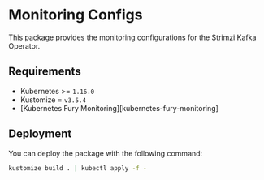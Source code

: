 # Monitoring Configs

<!-- <KFD-DOCS> -->

This package provides the monitoring configurations for the Strimzi Kafka Operator.

## Requirements

- Kubernetes >= `1.16.0`
- Kustomize = `v3.5.4`
- [Kubernetes Fury Monitoring][kubernetes-fury-monitoring]

## Deployment

You can deploy the package with the following command:

```bash
kustomize build . | kubectl apply -f -
```

<!-- Links -->

[Kubernetes Fury Monitoring]: https://github.com/sighupio/fury-kubernetes-monitoring

<!-- </KFD-DOCS> -->